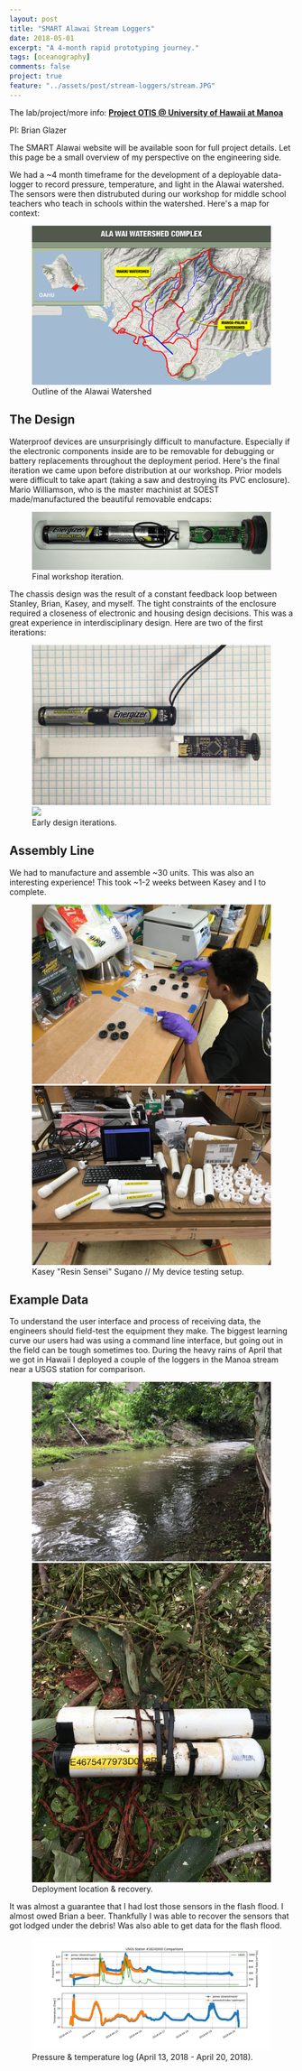 ```yaml
---
layout: post
title: "SMART Alawai Stream Loggers"
date: 2018-05-01
excerpt: "A 4-month rapid prototyping journey."
tags: [oceanography]
comments: false
project: true
feature: "../assets/post/stream-loggers/stream.JPG"
---
```


The lab/project/more info: <a href=https://grogdata.soest.hawaii.edu/project_info/ ><b>Project OTIS @ University of Hawaii at Manoa</b></a>

PI: Brian Glazer

The SMART Alawai website will be available soon for full project details. Let this page be a small overview of my perspective on the engineering side.

We had a ~4 month timeframe for the development of a deployable data-logger to record pressure, temperature, and light in the Alawai watershed. The sensors were then distrubuted during our workshop for middle school teachers who teach in schools within the watershed. Here's a map for context:

<figure>
    <a href="../assets/post/stream-loggers/watershed.jpg"><img src="../assets/post/stream-loggers/watershed.jpg"></a>
    <figcaption>Outline of the Alawai Watershed</figcaption>
</figure>

## The Design

Waterproof devices are unsurprisingly difficult to manufacture. Especially if the electronic components inside are to be removable for debugging or battery replacements throughout the deployment period. Here's the final iteration we came upon before distribution at our workshop. Prior models were difficult to take apart (taking a saw and destroying its PVC enclosure). Mario Williamson, who is the master machinist at SOEST made/manufactured the beautiful removable endcaps:

<figure>
    <a href="../assets/post/MESH/best.JPG"><img src="../assets/post/MESH/best.JPG"></a>
    <figcaption>Final workshop iteration.</figcaption>
</figure>

The chassis design was the result of a constant feedback loop between Stanley, Brian, Kasey, and myself. The tight constraints of the enclosure required a closeness of electronic and housing design decisions. This was a great experience in interdisciplinary design. Here are two of the first iterations:

<figure class="half">
    <a href="../assets/post/stream-loggers/iteration1.png"><img src="../assets/post/stream-loggers/iteration1.png"></a>
    <a href="../assets/post/stream-loggers/iteration2.png"><img src="../assets/post/stream-loggers/iteration2.png"></a>
    <figcaption>Early design iterations.</figcaption>
</figure>


## Assembly Line
We had to manufacture and assemble ~30 units. This was also an interesting experience! This took ~1-2 weeks between Kasey and I to complete.

<figure class="half">
    <a href="../assets/post/stream-loggers/resin-master.JPG"><img src="../assets/post/stream-loggers/resin-master.JPG"></a>
    <a href="../assets/post/stream-loggers/testing.JPG"><img src="../assets/post/stream-loggers/testing.JPG"></a>
    <figcaption>Kasey "Resin Sensei" Sugano // My device testing setup.</figcaption>
</figure>


## Example Data
To understand the user interface and process of receiving data, the engineers should field-test the equipment they make. The biggest learning curve our users had was using a command line interface, but going out in the field can be tough sometimes too. During the heavy rains of April that we got in Hawaii I deployed a couple of the loggers in the Manoa stream near a USGS station for comparison. 

<figure class="half">
    <a href="../assets/post/stream-loggers/stream.JPG"><img src="../assets/post/stream-loggers/stream.JPG"></a>
    <a href="../assets/post/stream-loggers/recovered.JPG"><img src="../assets/post/stream-loggers/recovered.JPG"></a>	
    <figcaption>Deployment location & recovery.</figcaption>
</figure>

It was almost a guarantee that I had lost those sensors in the flash flood. I almost owed Brian a beer. Thankfully I was able to recover the sensors that got lodged under the debris! Was also able to get data for the flash flood.

<figure>
    <a href="../assets/post/stream-loggers/flood.png"><img src="../assets/post/stream-loggers/flood.png"></a>
    <figcaption>Pressure & temperature log (April 13, 2018 - April 20, 2018).</figcaption>
</figure>








